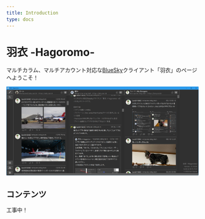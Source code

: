 ```yaml
---
title: Introduction
type: docs
---
```


# 羽衣 -Hagoromo-

マルチカラム、マルチアカウント対応な[BlueSky](https://blueskyweb.xyz/)クライアント「羽衣」のページへようこそ！

![screenshot](screenshot.jpg)


## コンテンツ

工事中！

